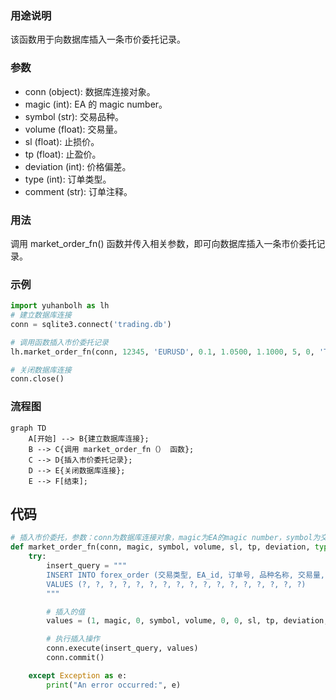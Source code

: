 ### 用途说明

该函数用于向数据库插入一条市价委托记录。

### 参数

* conn (object): 数据库连接对象。
* magic (int): EA 的 magic number。
* symbol (str): 交易品种。
* volume (float): 交易量。
* sl (float): 止损价。
* tp (float): 止盈价。
* deviation (int): 价格偏差。
* type (int): 订单类型。
* comment (str): 订单注释。
### 用法

调用 market_order_fn() 函数并传入相关参数，即可向数据库插入一条市价委托记录。

### 示例

```python
import yuhanbolh as lh
# 建立数据库连接
conn = sqlite3.connect('trading.db')

# 调用函数插入市价委托记录
lh.market_order_fn(conn, 12345, 'EURUSD', 0.1, 1.0500, 1.1000, 5, 0, 'Test Order')

# 关闭数据库连接
conn.close()
```

### 流程图

```mermaid
graph TD
    A[开始] --> B{建立数据库连接};
    B --> C{调用 market_order_fn（） 函数};
    C --> D{插入市价委托记录};
    D --> E{关闭数据库连接};
    E --> F[结束];
```

## 代码

```python
# 插入市价委托，参数：conn为数据库连接对象，magic为EA的magic number，symbol为交易品种，volume为交易量，sl为止损价，tp为止盈价，deviation为价格偏差，type为订单类型，comment为订单注释
def market_order_fn(conn, magic, symbol, volume, sl, tp, deviation, type, comment):
    try:
        insert_query = """
        INSERT INTO forex_order (交易类型, EA_id, 订单号, 品种名称, 交易量, 价格, Limit挂单, 止损, 止盈, 价格偏差, 订单类型, 成交类型, 订单有效期, 订单到期, 订单注释, 持仓单号, 反向持仓单号) 
        VALUES (?, ?, ?, ?, ?, ?, ?, ?, ?, ?, ?, ?, ?, ?, ?, ?, ?)
        """

        # 插入的值
        values = (1, magic, 0, symbol, volume, 0, 0, sl, tp, deviation, type, 1, 0, 0, comment, 0, 0)

        # 执行插入操作
        conn.execute(insert_query, values)
        conn.commit()

    except Exception as e:
        print("An error occurred:", e)
```

